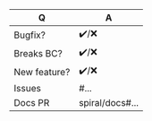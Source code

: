 | Q            | A
|--------------|---
| Bugfix?      | ✔️/❌
| Breaks BC?   | ✔️/❌ <!-- please update "xxx Impact Changes" section in CHANGELOG.md file -->
| New feature? | ✔️/❌ <!-- please update "Other Features" section in CHANGELOG.md file -->
| Issues       | #... <!-- prefix each issue number with "#" symbol, no need to create an issue if none exist, explain below instead -->
| Docs PR      | spiral/docs#... <!-- prefix each issue number with "spiral/docs#", required only for new features -->

<!-- Please, replace this notice by a short description of your feature/bugfix.
This will help people understand your PR and can be used as a start for the documentation. -->
